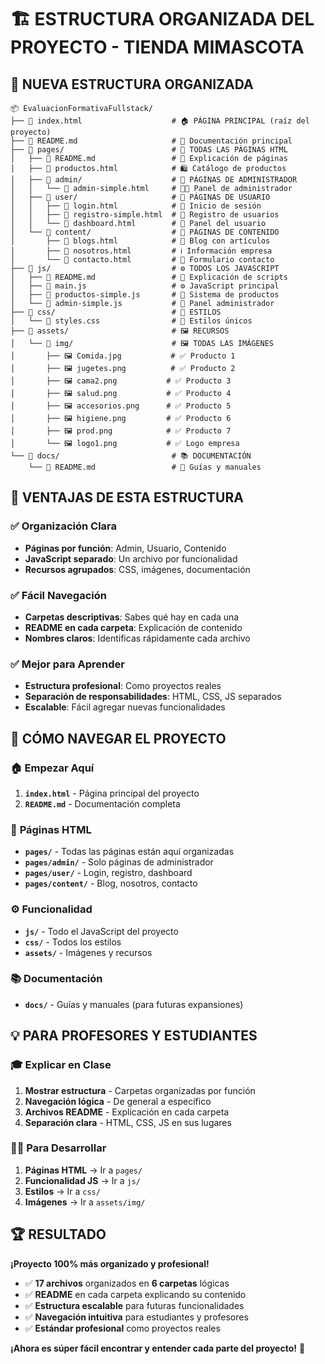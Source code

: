 # 🏗️ ESTRUCTURA ORGANIZADA DEL PROYECTO - TIENDA MIMASCOTA

## 📁 NUEVA ESTRUCTURA ORGANIZADA

```
📦 EvaluacionFormativaFullstack/
├── 📄 index.html                    # 🏠 PÁGINA PRINCIPAL (raíz del proyecto)
├── 📄 README.md                     # 📖 Documentación principal
├── 📁 pages/                        # 📄 TODAS LAS PÁGINAS HTML
│   ├── 📄 README.md                 # 📖 Explicación de páginas
│   ├── 📄 productos.html            # 🛍️ Catálogo de productos
│   ├── 📁 admin/                    # 🔧 PÁGINAS DE ADMINISTRADOR
│   │   └── 📄 admin-simple.html     # 👨‍💼 Panel de administrador
│   ├── 📁 user/                     # 👤 PÁGINAS DE USUARIO
│   │   ├── 📄 login.html            # 🔐 Inicio de sesión
│   │   ├── 📄 registro-simple.html  # 📝 Registro de usuarios
│   │   └── 📄 dashboard.html        # 👤 Panel del usuario
│   └── 📁 content/                  # 📰 PÁGINAS DE CONTENIDO
│       ├── 📄 blogs.html            # 📰 Blog con artículos
│       ├── 📄 nosotros.html         # ℹ️ Información empresa
│       └── 📄 contacto.html         # 📧 Formulario contacto
├── 📁 js/                           # ⚙️ TODOS LOS JAVASCRIPT
│   ├── 📄 README.md                 # 📖 Explicación de scripts
│   ├── 📄 main.js                   # ⚙️ JavaScript principal
│   ├── 📄 productos-simple.js       # 🛒 Sistema de productos
│   └── 📄 admin-simple.js           # 🔧 Panel administrador
├── 📁 css/                          # 🎨 ESTILOS
│   └── 📄 styles.css                # 🎨 Estilos únicos
├── 📁 assets/                       # 🖼️ RECURSOS
│   └── 📁 img/                      # 🖼️ TODAS LAS IMÁGENES
│       ├── 🖼️ Comida.jpg           # ✅ Producto 1
│       ├── 🖼️ jugetes.png          # ✅ Producto 2
│       ├── 🖼️ cama2.png           # ✅ Producto 3
│       ├── 🖼️ salud.png           # ✅ Producto 4
│       ├── 🖼️ accesorios.png      # ✅ Producto 5
│       ├── 🖼️ higiene.png         # ✅ Producto 6
│       ├── 🖼️ prod.png            # ✅ Producto 7
│       └── 🖼️ logo1.png           # ✅ Logo empresa
└── 📁 docs/                         # 📚 DOCUMENTACIÓN
    └── 📄 README.md                 # 📖 Guías y manuales
```

## 🎯 VENTAJAS DE ESTA ESTRUCTURA

### ✅ **Organización Clara**
- **Páginas por función**: Admin, Usuario, Contenido
- **JavaScript separado**: Un archivo por funcionalidad
- **Recursos agrupados**: CSS, imágenes, documentación

### ✅ **Fácil Navegación**
- **Carpetas descriptivas**: Sabes qué hay en cada una
- **README en cada carpeta**: Explicación de contenido
- **Nombres claros**: Identificas rápidamente cada archivo

### ✅ **Mejor para Aprender**
- **Estructura profesional**: Como proyectos reales
- **Separación de responsabilidades**: HTML, CSS, JS separados
- **Escalable**: Fácil agregar nuevas funcionalidades

## 🚀 CÓMO NAVEGAR EL PROYECTO

### 🏠 **Empezar Aquí**
1. **`index.html`** - Página principal del proyecto
2. **`README.md`** - Documentación completa

### 📄 **Páginas HTML**
- **`pages/`** - Todas las páginas están aquí organizadas
- **`pages/admin/`** - Solo páginas de administrador
- **`pages/user/`** - Login, registro, dashboard
- **`pages/content/`** - Blog, nosotros, contacto

### ⚙️ **Funcionalidad**
- **`js/`** - Todo el JavaScript del proyecto
- **`css/`** - Todos los estilos
- **`assets/`** - Imágenes y recursos

### 📚 **Documentación**
- **`docs/`** - Guías y manuales (para futuras expansiones)

## 💡 PARA PROFESORES Y ESTUDIANTES

### 🎓 **Explicar en Clase**
1. **Mostrar estructura** - Carpetas organizadas por función
2. **Navegación lógica** - De general a específico
3. **Archivos README** - Explicación en cada carpeta
4. **Separación clara** - HTML, CSS, JS en sus lugares

### 👨‍💻 **Para Desarrollar**
1. **Páginas HTML** → Ir a `pages/`
2. **Funcionalidad JS** → Ir a `js/`
3. **Estilos** → Ir a `css/`
4. **Imágenes** → Ir a `assets/img/`

## 🏆 RESULTADO

**¡Proyecto 100% más organizado y profesional!**

- ✅ **17 archivos** organizados en **6 carpetas** lógicas
- ✅ **README** en cada carpeta explicando su contenido
- ✅ **Estructura escalable** para futuras funcionalidades
- ✅ **Navegación intuitiva** para estudiantes y profesores
- ✅ **Estándar profesional** como proyectos reales

**¡Ahora es súper fácil encontrar y entender cada parte del proyecto!** 🎉
